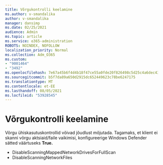 ```yaml
---
title: Võrgukontrolli keelamine
ms.author: v-smandalika
author: v-smandalika
manager: dansimp
ms.date: 02/25/2021
audience: Admin
ms.topic: article
ms.service: o365-administration
ROBOTS: NOINDEX, NOFOLLOW
localization_priority: Normal
ms.collection: Adm_O365
ms.custom:
- "9001464"
- "3492"
ms.openlocfilehash: 7e67a45b6f4d4b18f47ce55a0fde20f826498c5d25c4a6dec4311d8fe4c3735f
ms.sourcegitcommit: b5f7da89a650d2915dc652449623c78be6247175
ms.translationtype: MT
ms.contentlocale: et-EE
ms.lasthandoff: 08/05/2021
ms.locfileid: "53928545"
---
```

# <a name="disable-network-scan"></a>Võrgukontrolli keelamine

Võrgu ühiskasutuskontrollid võivad jõudlust mõjutada.  Tagamaks, et klient ei skanni võrgu aktsiaid/faile vaikimisi, konfigureerige Windows Defender sätted väärtuseks **True.**

- DisableScanningMappedNetworkDrivesForFullScan
- DisableScanningNetworkFiles